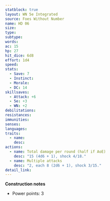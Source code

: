 ```yaml
---
statblock: true
layout: WN 5e Integrated
source: Foes Without Number
name: HD 06
size: 
type: 
subtype: 
words: 
ac: 15
hp: 27
hit_dice: 6d8
effort: 1d4
speed: 
stats:
  - Save: 7
  - Instinct: 
  - Morale:
  - DC: 14
skillsaves:
  - Attack: +6
  - 5e: +3
  - WN: +2
debilitations: 
resistances:
immunities:
senses:
languages: 
traits:
  - name: 
    desc: 
actions:
  - name: Total damage per round (half if AoE)
    desc: "15 (4d6 + 1), shock 4/18."
  - name: Multiple attacks
    desc: "2, each 8 (2d6 + 1), shock 3/15."
detail_link: 
---
```


**Construction notes**
- Power points: 3

